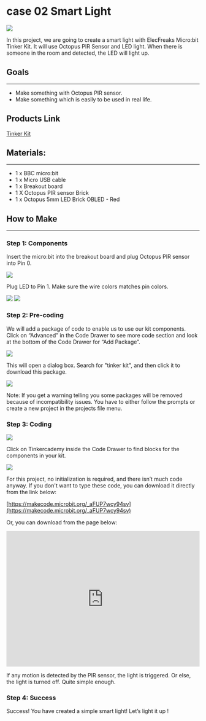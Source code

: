 # case 02 Smart Light 

![](./images/hEALUQr.jpg)  

In this project, we are going to create a smart light with ElecFreaks Micro:bit Tinker Kit. It will use Octopus PIR Sensor and LED light. When there is someone in the room and detected, the LED will light up. 


## Goals
---

- Make something with Octopus PIR sensor.
- Make something which is easily to be used in real life.

## Products Link

[Tinker Kit](https://www.elecfreaks.com/micro-bit-tinker-kit.html)

## Materials:    
---
- 1 x BBC micro:bit
- 1 x Micro USB cable
- 1 x Breakout board
- 1 X Octopus PIR sensor Brick
- 1 x Octopus 5mm LED Brick OBLED - Red


## How to Make
---

### Step 1: Components

Insert the micro:bit into the breakout board and plug Octopus PIR sensor into Pin 0.

![](./images/y4rPaD2.jpg)

Plug LED to Pin 1. Make sure the wire colors matches pin colors.

![](./images/f2mpSkX.jpg)
![](./images/ZhIpbTH.jpg)

### Step 2: Pre-coding

We will add a package of code to enable us to use our kit components. Click on “Advanced” in the Code Drawer to see more code section and look at the bottom of the Code Drawer for “Add Package”.

![](./images/EbsfYUB.jpg)

This will open a dialog box. Search for "tinker kit", and then click it to download this package.

![](./images/Ry7hl2a.png)

Note: If you get a warning telling you some packages will be removed because of incompatibility issues. You have to either follow the prompts or create a new project in the projects file menu.

### Step 3: Coding

![](./images/LXlAX9g.jpg)

Click on Tinkercademy inside the Code Drawer to find blocks for the components in your kit.

![](./images/LzcSQ8M.jpg)

For this project, no initialization is required, and there isn’t much code anyway.
If you don't want to type these code, you can download it directly from the link below:

[https://makecode.microbit.org/_aFUP7wcy94sv](https://makecode.microbit.org/_aFUP7wcy94sv)

Or, you can download from the page below:

<div style="position:relative;height:0;padding-bottom:70%;overflow:hidden;"><iframe style="position:absolute;top:0;left:0;width:100%;height:100%;" src="https://makecode.microbit.org/#pub:_aFUP7wcy94sv" frameborder="0" sandbox="allow-popups allow-forms allow-scripts allow-same-origin"></iframe></div>

If any motion is detected by the PIR sensor, the light is triggered. Or else, the light is turned off. Quite simple enough.

### Step 4: Success

Success! You have created a simple smart light! Let’s light it up !
